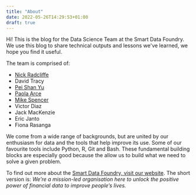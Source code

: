 ```yaml
---
title: "About"
date: 2022-05-26T14:29:53+01:00
draft: true
---
```


Hi! This is the blog for the Data Science Team at the Smart Data Foundry.
We use this blog to share technical outputs and lessons we've learned, we hope you find it useful.

The team is comprised of:

* [Nick Radcliffe](https://twitter.com/njr0)
* David Tracy
* [Pei Shan Yu](https://twitter.com/PeiShanYu1)
* [Paola Arce](https://twitter.com/paolasoledad)
* [Mike Spencer](https://twitter.com/MikeRSpencer)
* Victor Diaz
* Jack MacKenzie
* Eric Janto
* Fiona Rasanga

We come from a wide range of backgrounds, but are united by our enthusiasm for data and the tools that help improve its use.
Some of our favourite tools include Python, R, Git and Bash.
These fundamental building blocks are especially good because the allow us to build what we need to solve a given problem.

To find out more about the [Smart Data Foundry, visit our website](https://smartdatafoundry.com/).
The short version is: *We’re a mission-led organisation here to unlock the positive power of financial data to improve people’s lives.*
